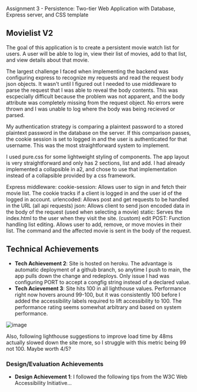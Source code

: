 Assignment 3 - Persistence: Two-tier Web Application with Database, Express server, and CSS template

## Movielist V2

The goal of this application is to create a persistent movie watch list for users. A user will be able to log in, view their list of movies, add to that list, and view details about that movie. 

The largest challenge I faced when implementing the backend was configuring express to recognize my requests and read the request body json objects. It wasn't until I figured out I needed to use middleware to parse the request that I was able to reveal the body contents. This was escpecially difficult because the problem was not apparent, and the body attribute was completely missing from the request object. No errors were thrown and I was unable to log where the body was being recieved or parsed.

My authentication strategy is comparing a plaintext password to a stored plaintext password in the database on the server. If this comparison passes, the cookie session is set to logged in and the user is authenticated for that username. This was the most straightforward system to implement.

I used pure.css for some lightweight styling of components. The app layout is very straightforward and only has 2 sections, list and add. I had already implemented a collapsible in a2, and chose to use that implementation instead of a collapsible provided by a css framework.

Express middleware:
  cookie-session: Allows user to sign in and fetch their movie list. The cookie tracks if a client is logged in and the user id of the logged in account.
  urlencoded: Allows post and get requests to be handled in the URL (all api requests)
  json: Allows client to send json encoded data in the body of the request (used when selecting a movie)
  static: Serves the index.html to the user when they visit the site.
  (custom) edit POST: Function handling list editing. Allows user to add, remove, or move movies in their list. The command and the affected movie is sent in the body of the request.

## Technical Achievements
- **Tech Achievement 2**: Site is hosted on heroku. The advantage is automatic deployment of a github branch, so anytime I push to main, the app pulls down the change and redeploys. Only issue I had was configuring PORT to accept a congfig string instead of a declared value.
- **Tech Acievement 3**: Site hits 100 in all lighthouse values. Performance right now hovers around 99-100, but it was consistently 100 before I added the accessibility labels required to lift accessibility to 100. The performance rating seems somewhat arbitrary and based on system performance.

![image](https://user-images.githubusercontent.com/36415841/195995371-a268c01c-9450-4516-b4ec-bc8dc287556e.png)

Also, following lighthouse suggestions to improve load time by 48ms actually slowed down the site more, so I struggle with this metric being 99 not 100. Maybe worth 4/5?

### Design/Evaluation Achievements
- **Design Achievement 1**: I followed the following tips from the W3C Web Accessibility Initiative...
